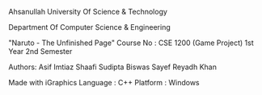 Ahsanullah University Of Science & Technology
	
Department Of Computer Science & Engineering

"Naruto - The Unfinished Page"
Course No : CSE 1200 (Game Project)
1st Year 2nd Semester

Authors: 
Asif Imtiaz Shaafi
Sudipta Biswas
Sayef Reyadh Khan

Made with iGraphics 
Language : C++
Platform : Windows

